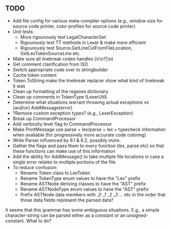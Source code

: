 ## TODO
* Add file config for various meta-compiler options (e.g., window size for source code printer, color profiles for source code printer)
* Unit tests:
	- More rigourously test LegalCharacterSet
	- Rigourously test TT methods in Lexer & make more efficient
	- Rigourously test Source.GetLineColFromFileLocation, GetLexTokenSourceLine etc.
* Make sure all linebreak codes handles (\r\n?|\n)
* Get comment clairification from ISO
* Switch appropriate code over to stringbuilder
* Cache token content
* Token.ToString make the linebreak replacer show what kind of linebreak it was
* Clean up formatting of the regexes dictionary
* Clean up comments in TokenType (LexerUtil)
* Determine what situations warrant throwing actual exceptions vs (and/or) AddMessage(error)
* ?Remove custom exception types? (e.g., LexerException)
* Break up CommandProcessor
* Add verbosity level flag to CommandProcessor
* Make PrintMessage use parse + lex/parse + lex + typecheck information when avaliable (for progressively more accurate code coloring)
* Write Parser influenced by 6.1 & 6.2, possibly more.
* Gather the flags and pass them to every function (lex, parse etc) so that these functions can make use of this information
* Add the ability for AddMessage() to take multiple file locations in case a single error relates to multiple portions of the file.
* To reduce confusion:
	- Rename Token class to LexToken
	- Rename TokenType enum values to have the "Lex" prefix
	- Rename ASTNode deriving classes to have the "AST" prefix
	- Rename ASTNodeType enum values to have the "AST" prefix
	- Prefix ASTNode data members with _0 _1 _2 _3 ... etc in the order that those data fields represent the parsed data?

It seems that this grammar has some ambiguous situations. E.g., a simple character-string can be parsed either as a constant or an unsigned-constant. What to do?